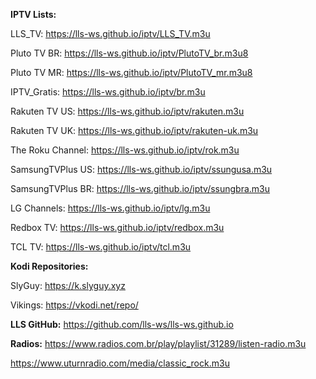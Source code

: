 <b>IPTV Lists:</b>

LLS_TV: <a href="https://lls-ws.github.io/iptv/LLS_TV.m3u" >https://lls-ws.github.io/iptv/LLS_TV.m3u</a>

Pluto TV BR: <a href="https://lls-ws.github.io/iptv/PlutoTV_br.m3u8" >https://lls-ws.github.io/iptv/PlutoTV_br.m3u8</a>

Pluto TV MR: <a href="https://lls-ws.github.io/iptv/PlutoTV_mr.m3u8" >https://lls-ws.github.io/iptv/PlutoTV_mr.m3u8</a>

IPTV_Gratis: <a href="https://lls-ws.github.io/iptv/br.m3u" >https://lls-ws.github.io/iptv/br.m3u</a>

Rakuten TV US: <a href="https://lls-ws.github.io/iptv/rakuten.m3u" >https://lls-ws.github.io/iptv/rakuten.m3u</a>

Rakuten TV UK: <a href="https://lls-ws.github.io/iptv/rakuten-uk.m3u" >https://lls-ws.github.io/iptv/rakuten-uk.m3u</a>

The Roku Channel: <a href="https://lls-ws.github.io/iptv/rok.m3u" >https://lls-ws.github.io/iptv/rok.m3u</a>

SamsungTVPlus US: <a href="https://lls-ws.github.io/iptv/ssungusa.m3u" >https://lls-ws.github.io/iptv/ssungusa.m3u</a>

SamsungTVPlus BR: <a href="https://lls-ws.github.io/iptv/ssungbra.m3u" >https://lls-ws.github.io/iptv/ssungbra.m3u</a>

LG Channels: <a href="https://lls-ws.github.io/iptv/lg.m3u" >https://lls-ws.github.io/iptv/lg.m3u</a>

Redbox TV: <a href="https://lls-ws.github.io/iptv/redbox.m3u" >https://lls-ws.github.io/iptv/redbox.m3u</a>

TCL TV: <a href="https://lls-ws.github.io/iptv/tcl.m3u" >https://lls-ws.github.io/iptv/tcl.m3u</a>

<b>Kodi Repositories:</b>

SlyGuy: <a href="https://k.slyguy.xyz" >https://k.slyguy.xyz</a>

Vikings: <a href="https://vkodi.net/repo/" >https://vkodi.net/repo/</a>

<b>LLS GitHub:</b>
<a href="https://github.com/lls-ws/lls-ws.github.io" >https://github.com/lls-ws/lls-ws.github.io</a>

<b>Radios:</b>
https://www.radios.com.br/play/playlist/31289/listen-radio.m3u

https://www.uturnradio.com/media/classic_rock.m3u
